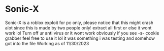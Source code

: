 # Sonic-X
Sonic-X is a roblox exploit for pc only, please notice that this might crash alot since this is made by two people only!
extract all first or else it wont work lol
Turn off ur anti virus or it wont work obviously
if you see -s- cookie grabber feel free to use it lol it was something i was testing and somehow got into the file
Working as of 11/30/2023

